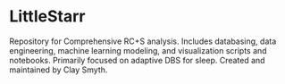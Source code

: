 # LittleStarr
Repository for Comprehensive RC+S analysis. Includes databasing, data engineering, machine learning modeling, and visualization scripts and notebooks. Primarily focused on adaptive DBS for sleep. Created and maintained by Clay Smyth.

